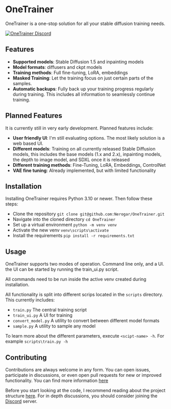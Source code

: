# OneTrainer

OneTrainer is a one-stop solution for all your stable diffusion training needs.

<a href="https://discord.gg/KwgcQd5scF"><img src="https://discord.com/api/guilds/1102003518203756564/widget.png" alt="OneTrainer Discord"/></a>

## Features

- **Supported models**: Stable Diffusion 1.5 and inpainting models
- **Model formats**: diffusers and ckpt models
- **Training methods**: Full fine-tuning, LoRA, embeddings
- **Masked Training**: Let the training focus on just certain parts of the samples.
- **Automatic backups**: Fully back up your training progress regularly during training. This includes all information
  to seamlessly continue training.

## Planned Features

It is currently still in very early development. Planned features include:

- **User friendly UI**: I'm still evaluating options. The most likely solution is a web based UI.
- **Different models**: Training on all currently released Stable Diffusion models, this includes the base models (1.x
  and 2.x), inpainting models, the depth to image model, and SDXL once it is released
- **Different training methods**: Fine-Tuning, LoRA, Embeddings, ControlNet
- **VAE fine tuning**: Already implemented, but with limited functionality

## Installation

Installing OneTrainer requires Python 3.10 or newer. Then follow these steps:

- Clone the repository `git clone git@github.com:Nerogar/OneTrainer.git`
- Navigate into the cloned directory `cd OneTrainer`
- Set up a virtual environment `python -m venv venv`
- Activate the new venv `venv\scripts\activate`
- Install the requirements `pip install -r requirements.txt`

## Usage

OneTrainer supports two modes of operation. Command line only, and a UI. the UI can be started by running the
train_ui.py script.

All commands need to be run inside the active venv created during installation.

All functionality is split into different scrips located in the `scripts` directory. This currently includes:

- `train.py` The central training script
- `train_ui.py` A UI for training
- `convert_model.py` A utility to convert between different model formats
- `sample.py` A utility to sample any model

To learn more about the different parameters, execute `<scipt-name> -h`. For example `scripts\train.py -h`

## Contributing

Contributions are always welcome in any form. You can open issues, participate in discussions, or even open pull
requests for new or improved functionality. You can find more information [here](docs/Contributing.md)

Before you start looking at the code, I recommend reading about the project structure [here](docs/ProjectStructure.md).
For in depth discussions, you should consider joining the [Discord](https://discord.gg/KwgcQd5scF) server.